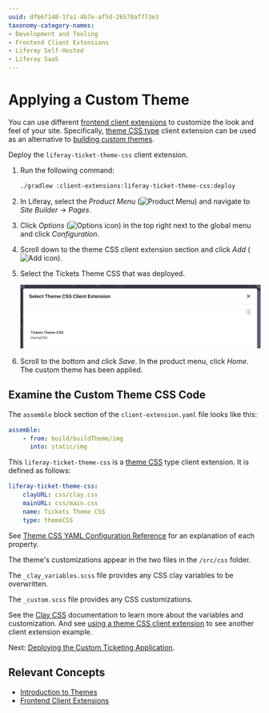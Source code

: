 ```yaml
---
uuid: dfb6f148-1fa1-4b7e-af5d-26570af773e3
taxonomy-category-names:
- Development and Tooling
- Frontend Client Extensions
- Liferay Self-Hosted
- Liferay SaaS
---
```

# Applying a Custom Theme

You can use different [frontend client extensions](../../../building-applications/client-extensions/frontend-client-extensions.md) to customize the look and feel of your site. Specifically, [theme CSS type](../../../building-applications/client-extensions/frontend-client-extensions.md#theme-css-client-extensions) client extension can be used as an alternative to [building custom themes](../../../site-building/site-appearance/themes/introduction-to-themes.md).

Deploy the `liferay-ticket-theme-css` client extension.

1. Run the following command:

   ```bash
   ./gradlew :client-extensions:liferay-ticket-theme-css:deploy
   ```

1. In Liferay, select the _Product Menu_ (![Product Menu](../../../images/icon-product-menu.png)) and navigate to _Site Builder_ &rarr; _Pages_.

1. Click _Options_ (![Options icon](../../../images/icon-options.png)) in the top right next to the global menu and click _Configuration_.

1. Scroll down to the theme CSS client extension section and click _Add_ (![Add icon](../../../images/icon-plus.png)).

1. Select the Tickets Theme CSS that was deployed. 

   ![Select the ticket theme css client extension.](./applying-a-custom-theme/images/01.png)

1. Scroll to the bottom and click _Save_. In the product menu, click _Home_. The custom theme has been applied.

## Examine the Custom Theme CSS Code

The `assemble` block section of the `client-extension.yaml` file looks like this:

```yaml
assemble:
    - from: build/buildTheme/img
      into: static/img
```

This `liferay-ticket-theme-css` is a [theme CSS](../../../building-applications/client-extensions/frontend-client-extensions.md#theme-css-client-extensions) type client extension. It is defined as follows:

```yaml
liferay-ticket-theme-css:
    clayURL: css/clay.css
    mainURL: css/main.css
    name: Tickets Theme CSS
    type: themeCSS
```

See [Theme CSS YAML Configuration Reference](../../../building-applications/client-extensions/frontend-client-extensions/theme-css-yaml-configuration-reference.md) for an explanation of each property.

The theme's customizations appear in the two files in the `/src/css` folder.

The `_clay_variables.scss` file provides any CSS clay variables to be overwritten.

The `_custom.scss` file provides any CSS customizations.

See the [Clay CSS](https://clayui.com/docs/css/index.html) documentation to learn more about the variables and customization. And see [using a theme CSS client extension](../../../building-applications/client-extensions/frontend-client-extensions/tutorials/using-a-theme-css-client-extension.md) to see another client extension example.

Next: [Deploying the Custom Ticketing Application](./deploying-a-custom-application.md).

## Relevant Concepts

* [Introduction to Themes](../../../site-building/site-appearance/themes/introduction-to-themes.md)
* [Frontend Client Extensions](../../../building-applications/client-extensions/frontend-client-extensions.md)
